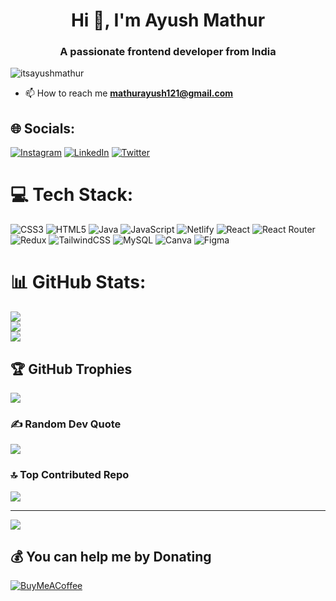 <h1 align="center">Hi 👋, I'm Ayush Mathur</h1>
<h3 align="center">A passionate frontend developer from India</h3>

<p align="left"> <img src="https://komarev.com/ghpvc/?username=itsayushmathur&label=Profile%20views&color=0e75b6&style=flat" alt="itsayushmathur" /> </p>

- 📫 How to reach me **mathurayush121@gmail.com**
## 🌐 Socials:
[![Instagram](https://img.shields.io/badge/Instagram-%23E4405F.svg?logo=Instagram&logoColor=white)](https://instagram.com/itsayushmathur) [![LinkedIn](https://img.shields.io/badge/LinkedIn-%230077B5.svg?logo=linkedin&logoColor=white)](https://linkedin.com/in/itsayushmathur) [![Twitter](https://img.shields.io/badge/Twitter-%231DA1F2.svg?logo=Twitter&logoColor=white)](https://twitter.com/its_ayushmathur) 

# 💻 Tech Stack:
![CSS3](https://img.shields.io/badge/css3-%231572B6.svg?style=for-the-badge&logo=css3&logoColor=white) ![HTML5](https://img.shields.io/badge/html5-%23E34F26.svg?style=for-the-badge&logo=html5&logoColor=white) ![Java](https://img.shields.io/badge/java-%23ED8B00.svg?style=for-the-badge&logo=java&logoColor=white) ![JavaScript](https://img.shields.io/badge/javascript-%23323330.svg?style=for-the-badge&logo=javascript&logoColor=%23F7DF1E) ![Netlify](https://img.shields.io/badge/netlify-%23000000.svg?style=for-the-badge&logo=netlify&logoColor=#00C7B7) ![React](https://img.shields.io/badge/react-%2320232a.svg?style=for-the-badge&logo=react&logoColor=%2361DAFB) ![React Router](https://img.shields.io/badge/React_Router-CA4245?style=for-the-badge&logo=react-router&logoColor=white) ![Redux](https://img.shields.io/badge/redux-%23593d88.svg?style=for-the-badge&logo=redux&logoColor=white) ![TailwindCSS](https://img.shields.io/badge/tailwindcss-%2338B2AC.svg?style=for-the-badge&logo=tailwind-css&logoColor=white) ![MySQL](https://img.shields.io/badge/mysql-%2300f.svg?style=for-the-badge&logo=mysql&logoColor=white) ![Canva](https://img.shields.io/badge/Canva-%2300C4CC.svg?style=for-the-badge&logo=Canva&logoColor=white) 	![Figma](https://img.shields.io/badge/figma-%23F24E1E.svg?style=for-the-badge&logo=figma&logoColor=white)
# 📊 GitHub Stats:
![](https://github-readme-stats.vercel.app/api?username=itsayushmathur&theme=monokai&hide_border=false&include_all_commits=true&count_private=false)<br/>
![](https://github-readme-streak-stats.herokuapp.com/?user=itsayushmathur&theme=monokai&hide_border=false)<br/>
![](https://github-readme-stats.vercel.app/api/top-langs/?username=itsayushmathur&theme=monokai&hide_border=false&include_all_commits=true&count_private=false&layout=compact)

## 🏆 GitHub Trophies
![](https://github-profile-trophy.vercel.app/?username=itsayushmathur&theme=onedark&no-frame=true&no-bg=false&margin-w=4)

### ✍️ Random Dev Quote
![](https://quotes-github-readme.vercel.app/api?type=horizontal&theme=radical)

### 🔝 Top Contributed Repo
![](https://github-contributor-stats.vercel.app/api?username=itsayushmathur&limit=5&theme=nord&combine_all_yearly_contributions=true)

---
[![](https://visitcount.itsvg.in/api?id=itsayushmathur&icon=8&color=0)](https://visitcount.itsvg.in)

  ## 💰 You can help me by Donating
  [![BuyMeACoffee](https://img.shields.io/badge/Buy%20Me%20a%20Coffee-ffdd00?style=for-the-badge&logo=buy-me-a-coffee&logoColor=black)](https://buymeacoffee.com/itsayushmathur) 

  
<!-- Proudly created with GPRM ( https://gprm.itsvg.in ) -->

